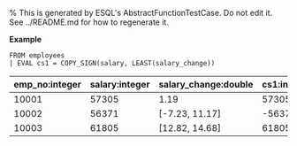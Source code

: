 % This is generated by ESQL's AbstractFunctionTestCase. Do not edit it. See ../README.md for how to regenerate it.

**Example**

```esql
FROM employees
| EVAL cs1 = COPY_SIGN(salary, LEAST(salary_change))
```

| emp_no:integer | salary:integer | salary_change:double | cs1:integer |
| --- | --- | --- | --- |
| 10001 | 57305 | 1.19 | 57305 |
| 10002 | 56371 | [-7.23, 11.17] | -56371 |
| 10003 | 61805 | [12.82, 14.68] | 61805 |



